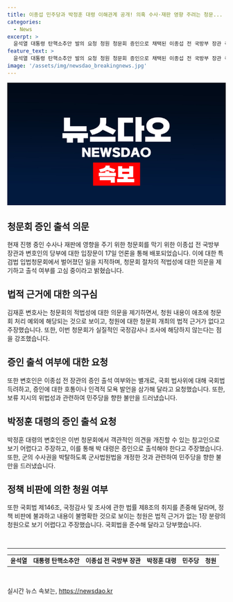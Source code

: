 ```yaml
---
title: 이종섭 민주당과 박정훈 대령 이해관계 공개! 의혹 수사·재판 영향 주려는 청문...
categories:
  - News
excerpt: >
  윤석열 대통령 탄핵소추안 발의 요청 청원 청문회 증인으로 채택된 이종섭 전 국방부 장관 측이 적법성 의문을 제기하며 출석 여부를 고심 중이라고 밝혔다. 그는 이전 청문회 때의 경험을 언급하며 인격 모독을 피하고자 하고 있다고 강조했다. 이에 변호인인 김재훈 변호사는 청문회의 적법성에 대한 의문을 제기하며 증인 출석 여부를 놓고 국회에 법률 준수를 당부했다. 그는 이전 장관과 박정훈 대령의 이해관계가 일치한다며 청문회의 영향을 우려했다. 또한, 국가 기관 대통령 모독 내용 및 법적 근거 없는 청원에 의한 청문회 개최에 대한 의구심을 제시하며 국회법 준수를 촉구했다.
feature_text: >
  윤석열 대통령 탄핵소추안 발의 요청 청원 청문회 증인으로 채택된 이종섭 전 국방부 장관 측이 적법성 의문을 제기하며 출석 여부를 고심 중이라고 밝혔다. 그는 이전 청문회 때의 경험을 언급하며 인격 모독을 피하고자 하고 있다고 강조했다. 이에 변호인인 김재훈 변호사는 청문회의 적법성에 대한 의문을 제기하며 증인 출석 여부를 놓고 국회에 법률 준수를 당부했다. 그는 이전 장관과 박정훈 대령의 이해관계가 일치한다며 청문회의 영향을 우려했다. 또한, 국가 기관 대통령 모독 내용 및 법적 근거 없는 청원에 의한 청문회 개최에 대한 의구심을 제시하며 국회법 준수를 촉구했다.
image: '/assets/img/newsdao_breakingnews.jpg'
---
```


<p><img src="/assets/img/newsdao_breakingnews.jpg" alt="koreaapp 속보" /></p>

<h2 data-ke-size="size26">청문회 증인 출석 의문</h2>

<p data-ke-size="size16">현재 진행 중인 수사나 재판에 영향을 주기 위한 청문회를 막기 위한 이종섭 전 국방부 장관과 변호인의 당부에 대한 입장문이 17일 언론을 통해 배포되었습니다. 이에 대한 특검법 입법청문회에서 벌어졌던 일을 지적하며, 청문회 절차의 적법성에 대한 의문을 제기하고 출석 여부를 고심 중이라고 밝혔습니다.</p>

<h2 data-ke-size="size26">법적 근거에 대한 의구심</h2>

<p data-ke-size="size16">김재훈 변호사는 청문회의 적법성에 대한 의문을 제기하면서, 청원 내용이 애초에 청문회 처리 예외에 해당되는 것으로 보이고, 청원에 대한 청문회 개최의 법적 근거가 없다고 주장했습니다. 또한, 이번 청문회가 실질적인 국정감사나 조사에 해당하지 않는다는 점을 강조했습니다.</p>

<h2 data-ke-size="size26">증인 출석 여부에 대한 요청</h2>

<p data-ke-size="size16">또한 변호인은 이종섭 전 장관의 증인 출석 여부와는 별개로, 국회 법사위에 대해 국회법 득려하고, 증인에 대한 호통이나 인격적 모욕 발언을 삼가해 달라고 요청했습니다. 또한, 보류 지시의 위법성과 관련하여 민주당을 향한 불만을 드러냈습니다.</p>

<h2 data-ke-size="size26">박정훈 대령의 증인 출석 요청</h2>

<p data-ke-size="size16">박정훈 대령의 변호인은 이번 청문회에서 객관적인 의견을 개진할 수 있는 참고인으로 보기 어렵다고 주장하고, 이를 통해 박 대령은 증인으로 출석해야 한다고 주장했습니다. 또한, 군의 수사권을 박탈하도록 군사법원법을 개정한 것과 관련하여 민주당을 향한 불만을 드러냈습니다.</p>

<h2 data-ke-size="size26">정책 비판에 의한 청원 여부</h2>

<p data-ke-size="size16">또한 국회법 제146조, 국정감사 및 조사에 관한 법률 제8조의 취지를 존중해 달라며, 정책 비판에 불과하고 내용이 불명확한 것으로 보이는 청원은 법적 근거가 없는 1장 분량의 청원으로 보기 어렵다고 주장했습니다. 국회법을 준수해 달라고 당부했습니다.</p>

<p data-ke-size="size16">&nbsp;</p>

<hr>

<table>
      <tbody>
        <tr>
          <td style="text-align: center; height: 17px;"><b>윤석열</b></td>
          <td style="text-align: center; height: 17px;"><b>대통령 탄핵소추안</b></td>
          <td style="text-align: center; height: 17px;"><b>이종섭 전 국방부 장관</b></td>
          <td style="text-align: center; height: 17px;"><b>박정훈 대령</b></td>
          <td style="text-align: center; height: 17px;"><b>민주당</b></td>
          <td style="text-align: center; height: 17px;"><b>청원</b></td>
        </tr>
      </tbody>
    </table>

<p data-ke-size="size16">&nbsp;</p>
실시간 뉴스 속보는, <a href="https://newsdao.kr" rel="dofollow">https://newsdao.kr</a>


